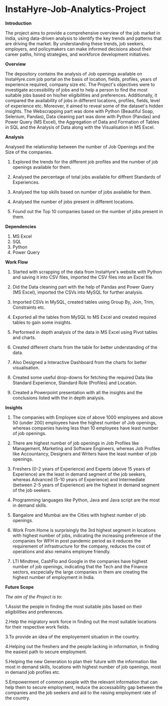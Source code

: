 # InstaHyre-Job-Analytics-Project

**Introduction**

The project aims to provide a comprehensive overview of the job market in India, using data-driven analysis to identify the key trends and patterns that are driving the market. By understanding these trends, job seekers, employers, and policymakers can make informed decisions about their career paths, hiring strategies, and workforce development initiatives.

**Overview**

The depository contains the analysis of Job openings available on InstaHyre.com job portal on the basis of location, fields, profiles, years of experience required, company size etc. The Project's objectives were to investigate accessibility of jobs and to help a person to find the most suitable jobs based on his/her eligibilities and preferences. Additionally, it compared the availability of jobs in different locations, profiles, fields, level of experience etc. Moreover, it aimed to reveal some of the dataset's hidden insights. The Webscrapping part was done with Python (Beautiful Soap, Selenium, Pandas), Data cleaning part was done with Python (Pandas) and Power Query (MS Excel), the Aggregation of Data and Formation of Tables in SQL and the Analysis of Data along with the Visualisation in MS Excel.

**Analysis**

Analysed the relationship between the number of Job Openings and the Size of the companies.

1.	Explored the trends for the different job profiles and the number of job openings available for them.
 
2.	Analysed the percentage of total jobs available for diffrent Standards of Experiences.

3.	Analysed the top skills based on number of jobs available for them.

4.	Analysed the number of jobs present in different locations.

5.	Found out the Top 10 companies based on the number of jobs present in them.

**Dependencies**

1. MS Excel
2. SQL
3. Python
4. Power Query

**Work Flow**

1. Started with scrapping of the data from InstaHyre's website with Python and saving it into CSV files, imported the CSV files into an Excel file.

2. Did the Data cleaning part with the help of Pandas and Power Query (MS Excel), imported the CSVs into MySQL for further analysis. 

3. Imported CSVs in MySQL, created tables using Group By, Join, Trim, Constraints etc.

4. Exported all the tables from MySQL to MS Excel and created required tables to gain some insights.

5. Performed in depth analysis of the data in MS Excel using Pivot tables and charts.

6. Created different charts from the table for better understanding of the data.

7. Also Designed a Interactive Dashboard from the charts for better visualisation.

8. Created some useful drop-downs for fetching the required Data like Standard Experience, Standard Role (Profiles) and Location.

9. Created a Powerpoint presentation with all the insights and the conclusions listed with the in depth analysis.
    

 **Insights**
 
1. The companies with Employee size of above 1000 employees and above 50 (under 200) employees have the highest number of Job openings, whereas companies having less than 10 employees have least number of job openings.

2. There are highest number of job openings in Job Profiles like Management, Marketing and Software Engineers, whereas Job Profiles like Accountancy, Designers and Writers have the least number of job openings.

3. Freshers (0-2 years of Experience) and Experts (above 15 years of Experience) are the least in demand segment of the job seekers, whereas Advanced (5-10 years of Experience) and Intermediate (between 2-5 years of Experience) are the highest in demand segment of the job seekers.

4. Programming languages like Python, Java and Java script are the most in demand skills.

5. Bangalore and Mumbai are the Cities with highest number of job openings.

6. Work From Home is surprisingly the 3rd highest segment in locations with highest number of jobs, indicating the increasing preference of the companies for WFH in post pandemic period as it reduces the requirement of infrastructure for the company, reduces the cost of operations and also remains employee friendly.

7. LTI Mindtree, CashFlo and Google in the companies have highest number of job openings, indicating that the Tech and the Finance sectors, escpecially the large companies in them are creating the highest number of employment in India.

 **Future Scope**
 
*The aim of the Project is to*:

1.Assist the people in finding the most suitable jobs based on their eligibilities and preferences.

2.Help the migratory work force in finding out the most suitable locations for their respective work fields.

3.To provide an idea of the employement situation in the country.

4.Helping out the freshers and the people lacking in information, in finding the easiest path to secure employment.

5.Helping the new Generation to plan their future with the information like most in demand skills, locations with highest number of job openings, most in demand 
job profiles etc.

5.Empowerment of common people with the relevant information that can help them to secure employment, reduce the accessability gap between the companies and the 
job seekers and aid to the raising employment rate of the country.




